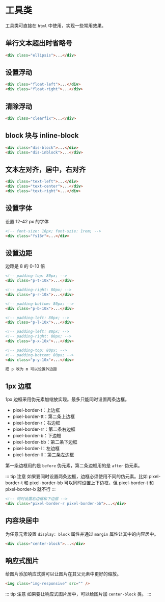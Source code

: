 # 工具类

工具类可直接在 `html` 中使用，实现一些常用效果。

## 单行文本超出时省略号

```html
<div class="ellipsis">...</div>
```

## 设置浮动

```html
<div class="float-left">...</div>
<div class="float-right">...</div>
```

## 清除浮动

```html
<div class="clearfix">...</div>
```

## block 块与 inline-block

```html
<div class="dis-block">...</div>
<div class="dis-inblock">...</div>
```

## 文本左对齐，居中，右对齐

```html
<div class="text-left">...</div>
<div class="text-center">...</div>
<div class="text-right">...</div>
```

## 设置字体

设置 12-42 px 的字体

```html
<!-- font-size: 16px; font-szie: 1rem; -->
<div class="fs16r">...</div>
```

## 设置边距

边距是 8 的 0-10 倍

```html
<!-- padding-top: 80px; -->
<div class="p-t-10x">...</div>

<!-- padding-right: 80px; -->
<div class="p-r-10x">...</div>

<!-- padding-bottom: 80px; -->
<div class="p-b-10x">...</div>

<!-- padding-left: 80px; -->
<div class="p-l-10x">...</div>

<!-- padding-left: 80px; -->
<!-- padding-right: 80px; -->
<div class="p-x-10x">...</div>

<!-- padding-top: 80px; -->
<!-- padding-bottom: 80px; -->
<div class="p-y-10x">...</div>

把 p 改为 m 可以设置外边距
```

## 1px 边框

1px 边框采用伪元素加缩放实现。最多只能同时设置两条边框。

-   pixel-border-t：上边框
-   pixel-border-tt：第二条上边框
-   pixel-border-r：右边框
-   pixel-border-rr：第二条右边框
-   pixel-border-b：下边框
-   pixel-border-bb：第二条下边框
-   pixel-border-l：左边框
-   pixel-border-ll：第二条左边框

第一条边框用的是 `before` 伪元素，第二条边框用的是 `after` 伪元素。

::: tip 注意
如果要同时设置两条边框，边框必须使用不同的伪元素。比如 pixel-border-t 和 pixel-border-bb 可以同时设置上下边框，但 pixel-border-t 和 pixel-border-b 就不行
:::

```html
<!-- 同时设置右边框和下边框 -->
<div class="pixel-border-r pixel-border-bb">...</div>
```

## 内容块居中

为任意元素设置 `display: block` 属性并通过 `margin` 属性让其中的内容居中。

```html
<div class="center-block">...</div>
```

## 响应式图片

给图片添加响应式类可以让图片在其父元素中更好的缩放。

```html
<img class="img-responsive" src="" />
```

::: tip 注意
如果要让响应式图片居中，可以给图片加 `center-block` 类。
:::
